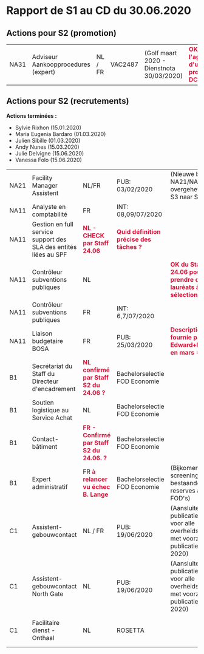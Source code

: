 <link rel="stylesheet" href="https://newdevprojects.github.io/S2/S2.css">
<link rel="stylesheet" href="S2.css">

# Rapport de S1 au CD du 30.06.2020

## Actions pour S2 (promotion)

<table>
    <tr><td>NA31</td><td>Adviseur Aankoopprocedures (expert)</td><td>NL / FR</td><td>VAC2487</td><td>(Golf maart 2020 - Dienstnota 30/03/2020)</td><td><font color="crimson"><b>OK - à l'agenda d'un prochain DC</b></font></td></tr>
</table>

## Actions pour S2 (recrutements)

**Actions terminées :**

* Sylvie Rixhon (15.01.2020)
* Maria Eugenia Bardaro (01.03.2020)
* Julien Sibille (01.03.2020)
* Andy Nunes (15.03.2020)
* Julie Delvigne (15.06.2020)
* Vanessa Folo (15.06.2020)

<table>
        <tr>
            <td>NA21</td>
            <td>Facility Manager Assistent</td>
            <td>NL/FR</td>
            <td>PUB: 03/02/2020</td>
            <td>(Nieuwe behoefte NA21/NA11 overgeheveld van S3 naar S2)</td>
            <td>Testen uitgesteld <font color="crimson"><b>CORONA</b></td>
        </tr>
        <tr>
            <td>NA11</td>
            <td>Analyste en comptabilité</td>
            <td>FR</td>
            <td>INT: 08,09/07/2020</td>
            <td>&nbsp;</td>
            <td><font color="crimson"><b>OK (Edward+Robert)</td>
        </tr>
        <tr>
            <td>NA11</td>
            <td>Gestion en full service support des SLA des entités liées au SPF</td>
            <td><font color="crimson"><b>NL - CHECK par Staff 24.06</td>
            <td><font color="crimson"><b>Quid définition précise des tâches ?</td>
            <td>&nbsp;</td>
            <td>Publicatie uitgesteld <font color="crimson"><b>CORONA</b></td>
        </tr>
        <tr>
            <td>NA11</td>
            <td>Contrôleur subventions publiques</td>
            <td>NL</td>
            <td>&nbsp;</td>
            <td><font color="crimson"><b>OK du Staff 24.06 pour prendre deux lauréats à la sélection FR ?</td>
            <td>(geen NL kandidaten ingeschreven voor interview-events)</td>
        </tr>
        <tr>
            <td>NA11</td>
            <td>Contrôleur subventions publiques</td>
            <td>FR</td>
            <td>INT: 6,7/07/2020</td>
            <td>&nbsp;</td>
            <td><font color="crimson"><b>OK (Edward+Robert)</td>
        </tr>
        <tr>
            <td>NA11</td>
            <td>Liaison budgetaire BOSA</td>
            <td>FR</td>
            <td>PUB: 25/03/2020</td>
            <td><font color="crimson"><b>Description fx fournie par Edward+Robert en mars => OK</td>
            <td>Publicatie uitgesteld <font color="crimson"><b>CORONA</td>
        </tr>
        <tr>
            <td>B1</td>
            <td>Secrétariat du Staff du Directeur d'encadrement</td>
            <td><font color="crimson"><b>NL confirmé par Staff S2 du 24.06 ?</td>
            <td>Bachelorselectie FOD Economie</td>
            <td>&nbsp;</td>
            <td>Publicatie uitgesteld</td>
        </tr>
        <tr>
            <td>B1</td>
            <td>Soutien logistique au Service Achat</td>
            <td>NL</td>
            <td>Bachelorselectie FOD Economie</td>
            <td>&nbsp;</td>
            <td>Publicatie uitgesteld <font color="crimson"><b>CORONA</td>
        </tr>
        <tr>
            <td>B1</td>
            <td>Contact-bâtiment</td>
            <td><font color="crimson"><b>FR - Confirmé par Staff S2 du 24.06. ?</td>
            <td>Bachelorselectie FOD Economie</td>
            <td>&nbsp;</td>
            <td>Publicatie uitgesteld <font color="crimson"><b>CORONA</td>
        </tr>
        <tr>
            <td>B1</td>
            <td>Expert administratif</td>
            <td>FR <font color="crimson"><b>à relancer vu échec B. Lange</td>
            <td>Bachelorselectie FOD Economie</td>
            <td>(Bijkomende screening van bestaande reserves andere FOD's)</td>
            <td> / Benoît Lange treedt niet in dienst / akkoord IF op 20/12/2019)</td>
        </tr>
        <tr>
            <td>C1</td>
            <td>Assistent-gebouwcontact</td>
            <td>NL / FR</td>
            <td>PUB: 19/06/2020</td>
            <td>(Aansluiten bij publicatie Selor voor alle overheidsdiensten met voorziene publicatie in 2020)</td>
            <td><font color="crimson"><b>Solution S1 est OK</td>
        </tr>
        <tr>
            <td>C1</td>
            <td>Assistent-gebouwcontact North Gate</td>
            <td>NL</td>
            <td>PUB: 19/06/2020</td>
            <td>(Aansluiten bij publicatie Selor voor alle overheidsdiensten met voorziene publicatie in 2020)</td>
            <td><font color="crimson"><b>Solution S1 est OK</td>
        </tr>
        <tr>
            <td>C1</td>
            <td>Facilitaire dienst - Onthaal</td>
            <td>NL</td>
            <td>ROSETTA</td>
            <td>&nbsp;</td>
            <td><font color="crimson"><b>Interviews prochainement organisés (sept?)</b></td>
        </tr>
</table>



